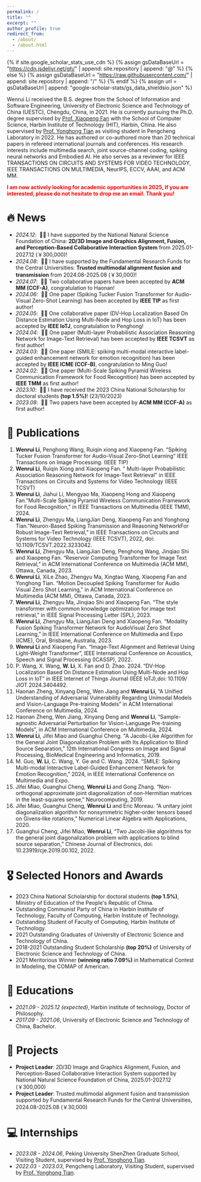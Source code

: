 ```yaml
---
permalink: /
title: ""
excerpt: ""
author_profile: true
redirect_from: 
  - /about/
  - /about.html
---
```


{% if site.google_scholar_stats_use_cdn %}
{% assign gsDataBaseUrl = "https://cdn.jsdelivr.net/gh/" | append: site.repository | append: "@" %}
{% else %}
{% assign gsDataBaseUrl = "https://raw.githubusercontent.com/" | append: site.repository | append: "/" %}
{% endif %}
{% assign url = gsDataBaseUrl | append: "google-scholar-stats/gs_data_shieldsio.json" %}

<span class='anchor' id='about-me'></span>

Wenrui Li received the B.S. degree from the School of Information and Software Engineering, University of Electronic Science and Technology of China (UESTC), Chengdu, China, in 2021. He is currently pursuing the Ph.D. degree supervised by [Prof. Xiaopeng Fan](http://homepage.hit.edu.cn/xiaopengfan) with the School of Computer Science, Harbin Institute of Technology (HIT), Harbin, China. He also supervised by [Prof. Yonghong Tian](https://www.pkuml.org/staff/yhtian-cn.html) as visiting student in Pengcheng Laboratory in 2022. He has authored or co-authored more than 20 technical papers in refereed international journals and conferences. His research interests include multimedia search, joint source-channel coding, spiking neural networks and Embodied AI. He also serves as a reviewer for IEEE TRANSACTIONS ON CIRCUITS AND SYSTEMS FOR VIDEO TECHNOLOGY, IEEE TRANSACTIONS ON MULTIMEDIA, NeurIPS, ECCV, AAAI, and ACM MM.

<font color='red'>**I am now actively looking for academic opportunities in 2025, If you are interested, please do not hesitate to drop me an email. Thank you!**</font>


# 🔥 News
- *2024.12*: &nbsp;🎉🎉 I have supported by the National Natural Science Foundation of China: **2D/3D Image and Graphics Alignment, Fusion, and Perception-Based Collaborative Interaction System** from 2025.01-2027.12 (￥300,000)!
- *2024.08*: &nbsp;🎉🎉 I have supported by the Fundamental Research Funds for the Central Universities: **Trusted multimodal alignment fusion and transmission** from 2024.08-2025.08 (￥30,000)!
- *2024.07*: &nbsp;🎉🎉 Two collaborative papers have been accepted by **ACM MM (CCF-A)**, congratulation to Haonan! 
- *2024.06*: &nbsp;🎉🎉 One paper (Spiking Tucker Fusion Transformer for Audio-Visual Zero-Shot Learning) has been accepted by **IEEE TIP** as first author!
- *2024.05*: &nbsp;🎉🎉 One collaborative paper (DV-Hop Localization Based On Distance Estimation Using Multi-Node and Hop Loss in IoT) has been accepted by **IEEE IoTJ**, congratulation to Penghong! 
- *2024.04*: &nbsp;🎉🎉 One paper (Multi-layer Probabilistic Association Reasoning Network for Image-Text Retrieval) has been accepted by **IEEE TCSVT** as first author! 
- *2024.03*: &nbsp;🎉🎉 One paper (SMILE: spiking multi-modal interactive label-guided enhancement network for emotion recognition) has been accepted by **IEEE ICME (CCF-B)**, congratulation to Ming Guo! 
- *2024.02*: &nbsp;🎉🎉 One paper (Multi-Scale Spiking Pyramid Wireless Communication Framework for Food Recognition) has been accepted by **IEEE TMM** as first author! 
- *2023.10*: &nbsp;🎉🎉 I have received the 2023 China National Scholarship for doctoral students **(top 1.5%)**! (23/10/2023)
- *2023.08*: &nbsp;🎉🎉 Two papers have been accepted by **ACM MM (CCF-A)** as first author! 

# 📝 Publications 
1. **Wenrui Li**, Penghong Wang, Ruiqin xiong and Xiaopeng Fan. “Spiking Tucker Fusion Transformer for Audio-Visual Zero-Shot Learning” IEEE Transactions on Image Processing. (IEEE TIP)
2. **Wenrui Li**, Ruiqin Xiong and Xiaopeng Fan. " Multi-layer Probabilistic Association Reasoning Network for Image-Text Retrieval" in IEEE Transactions on Circuits and Systems for Video Technology (IEEE TCSVT)
3. **Wenrui Li**, Jiahui Li, Mengyao Ma, Xiaopeng Hong and Xiaopeng Fan."Multi-Scale Spiking Pyramid Wireless Communication Framework for Food Recognition," in IEEE Transactions on Multimedia (IEEE TMM), 2024.
4. **Wenrui Li**, Zhengyu Ma, LiangJian Deng, Xiaopeng Fan and Yonghong Tian."Neuron-Based Spiking Transmission and Reasoning NetworkFor Robust Image-Text Retrieval," in IEEE Transactions on Circuits and Systems for Video Technology (IEEE TCSVT), 2022, doi: 10.1109/TCSVT.2022.3233042.
5. **Wenrui Li**, Zhengyu Ma, LiangJian Deng, Penghong Wang, Jinqiao Shi and Xiaopeng Fan. “Reservoir Computing Transformer for Image Text Retrieval,” in ACM International Conference on Multimedia (ACM MM), Ottawa, Canada, 2023.
6. **Wenrui Li**, XiLe Zhao, Zhengyu Ma, Xingtao Wang, Xiaopeng Fan and Yonghong Tian. “Motion Decoupled Spiking Transformer for Audio Visual Zero Shot Learning,” in ACM International Conference on Multimedia (ACM MM), Ottawa, Canada, 2023.
7. **Wenrui Li**, Zhengyu Ma, Jinqiao Shi and Xiaopeng Fan. “The style transformer with common knowledge optimization for image text retrieval,” in IEEE Signal Processing Letter (SPL), 2023. 
8. **Wenrui Li**, Zhengyu Ma, LiangJian Deng and Xiaopeng Fan. “Modality Fusion Spiking Transformer Network for AudioVisual Zero Shot Learning,” in IEEE International Conference on Multimedia and Expo (ICME), Oral, Brisbane, Australia, 2023.
9. **Wenrui Li** and Xiaopeng Fan. “Image-Text Alignment and Retrieval Using Light-Weight Transformer”, IEEE International Conference on Acoustics, Speech and Signal Processing (ICASSP), 2022.
10. P. Wang, X. Wang, **W. Li**, X. Fan and D. Zhao. 2024. “DV-Hop Localization Based On Distance Estimation Using Multi-Node and Hop Loss in IoT” in IEEE Internet of Things Journal (IEEE IoTJ),doi: 10.1109/ JIOT.2024.3404492.
11.	Haonan Zheng, Xinyang Deng, Wen Jiang and **Wenrui Li**, “A Unified Understanding of Adversarial Vulnerability Regarding Unimodal Models and Vision-Language Pre-training Models” in ACM International Conference on Multimedia, 2024.
12.	Haonan Zheng, Wen Jiang, Xinyang Deng and **Wenrui Li**, “Sample-agnostic Adversarial Perturbation for Vision-Language Pre-training Models”, in ACM International Conference on Multimedia, 2024.
13.	**Wenrui Li**, Jifei Miao and Guanghui Cheng. "A Jacobi-Like Algorithm for the General Joint Diagonalization Problem with Its Application to Blind Source Separation," 12th International Congress on Image and Signal Processing, BioMedical Engineering and Informatics, 2019.
14.	M. Guo, **W. Li**, C. Wang, Y. Ge and C. Wang. 2024. “SMILE: Spiking Multi-modal Interactive Label-Guided Enhancement Network for Emotion Recognition,” 2024, in IEEE International Conference on Multimedia and Expo.
15.	Jifei Miao, Guanghui Cheng, **Wenrui Li** and Gong Zhang. “Non-orthogonal approximate joint diagonalization of non-Hermitian matrices in the least-squares sense,” Neurocomputing, 2019.
16.	Jifei Miao, Guanghui Cheng, **Wenrui Li** and Eric Moreau. “A unitary joint diagonalization algorithm for nonsymmetric higher‐order tensors based on Givens‐like rotations,” Numerical Linear Algebra with Applications, 2020.
17.	Guanghui Cheng, Jifei Miao, **Wenrui Li**, “Two Jacobi-like algorithms for the general joint diagonalization problem with applications to blind source separation,” Chinese Journal of Electronics, doi: 10.23919/cje.2019.00.102, 2022.


# 🎖 Selected Honors and Awards
- 2023 China National Scholarship for doctoral students **(top 1.5%)**, Ministry of Education of the People's Republic of China.
- Outstanding Communist Party of China in Harbin Institute of Technology, Faculty of Computing, Harbin Institute of Technology.
- Outstanding Student of Faculty of Computing, Harbin Institute of Technology.
- 2021 Outstanding Graduates of University of Electronic Science and Technology of China.
- 2018-2021 Outstanding Student Scholarship **(top 20%)** of University of Electronic Science and Technology of China.
- 2021 Meritorious Winner **(winning ratio 7.09%)** in Mathematical Contest In Modeling, the COMAP of American.

# 📖 Educations
- *2021.09 - 2025.12 (expected)*, Harbin institute of technology, Doctor of Philosophy.
- *2017.09 - 2021.06*, University of Electronic Science and Technology of China, Bachelor. 

# 📕 Projects
- **Project Leader**: 2D/3D Image and Graphics Alignment, Fusion, and Perception-Based Collaborative Interaction System supported by National Natural Science Foundation of China, 2025.01-2027.12 (￥300,000)
- **Project Leader**: Trusted multimodal alignment fusion and transmission supported by Fundamental Research Funds for the Central Universities, 2024.08-2025.08 (￥30,000)
 
# 💻 Internships
- *2023.08 - 2024.06*, Peking University ShenZhen Graduate School, Visiting Student, supervised by [Prof. Yonghong Tian](https://www.pkuml.org/staff/yhtian-cn.html).
- *2022.03 - 2023.03*, Pengcheng Laboratory, Visiting Student, supervised by [Prof. Yonghong Tian](https://www.pkuml.org/staff/yhtian-cn.html).
